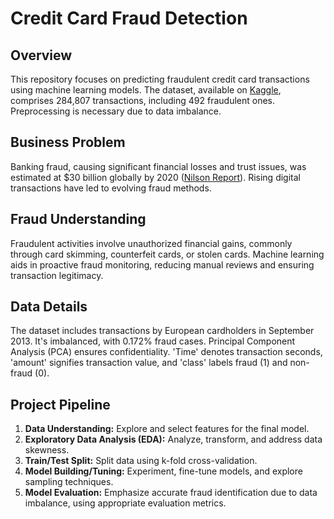 # Credit Card Fraud Detection

## Overview

This repository focuses on predicting fraudulent credit card transactions using machine learning models. The dataset, available on [Kaggle](https://www.kaggle.com/mlg-ulb/creditcardfraud), comprises 284,807 transactions, including 492 fraudulent ones. Preprocessing is necessary due to data imbalance.

## Business Problem

Banking fraud, causing significant financial losses and trust issues, was estimated at $30 billion globally by 2020 ([Nilson Report](https://nilsonreport.com/upload/content_promo/The_Nilson_Report_Issue_1164.pdf)). Rising digital transactions have led to evolving fraud methods.

## Fraud Understanding

Fraudulent activities involve unauthorized financial gains, commonly through card skimming, counterfeit cards, or stolen cards. Machine learning aids in proactive fraud monitoring, reducing manual reviews and ensuring transaction legitimacy.

## Data Details

The dataset includes transactions by European cardholders in September 2013. It's imbalanced, with 0.172% fraud cases. Principal Component Analysis (PCA) ensures confidentiality. 'Time' denotes transaction seconds, 'amount' signifies transaction value, and 'class' labels fraud (1) and non-fraud (0).

## Project Pipeline

1. **Data Understanding:** Explore and select features for the final model.
2. **Exploratory Data Analysis (EDA):** Analyze, transform, and address data skewness.
3. **Train/Test Split:** Split data using k-fold cross-validation.
4. **Model Building/Tuning:** Experiment, fine-tune models, and explore sampling techniques.
5. **Model Evaluation:** Emphasize accurate fraud identification due to data imbalance, using appropriate evaluation metrics.
